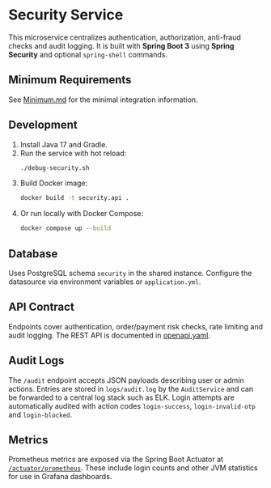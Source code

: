 # Security Service

This microservice centralizes authentication, authorization, anti-fraud checks and audit logging. It is built with **Spring Boot 3** using **Spring Security** and optional `spring-shell` commands.

## Minimum Requirements

See [Minimum.md](Minimum.md) for the minimal integration information.

## Development

1. Install Java 17 and Gradle.
2. Run the service with hot reload:
   ```bash
   ./debug-security.sh
   ```
3. Build Docker image:
   ```bash
   docker build -t security.api .
   ```
5. Or run locally with Docker Compose:
   ```bash
   docker compose up --build
   ```

## Database

Uses PostgreSQL schema `security` in the shared instance. Configure the datasource via environment variables or `application.yml`.

## API Contract

Endpoints cover authentication, order/payment risk checks, rate limiting and audit logging. The REST API is documented in [openapi.yaml](openapi.yaml).

## Audit Logs

The `/audit` endpoint accepts JSON payloads describing user or admin actions. Entries are stored in `logs/audit.log` by the `AuditService` and can be forwarded to a central log stack such as ELK. Login attempts are automatically audited with action codes `login-success`, `login-invalid-otp` and `login-blocked`.

## Metrics

Prometheus metrics are exposed via the Spring Boot Actuator at [`/actuator/prometheus`](http://localhost:8082/actuator/prometheus). These include login counts and other JVM statistics for use in Grafana dashboards.
